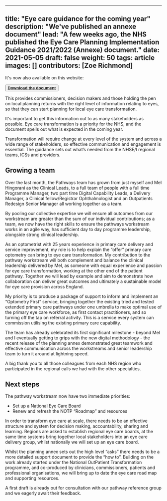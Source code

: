 
---
title: "Eye care guidance for the coming year"
description: "We've published an annexe document"
lead: "A few weeks ago, the NHS published the Eye Care Planning Implementation Guidance 2021/2022 (Annexe) document."
date: 2021-05-05
draft: false
weight: 50
tags: article
images: []
contributors: [Zoe Richmond]
---

It's now also available on this website:

<button>**[Download the document](/library/file/pathway-redesign/Eye-Care-Planning-Implementation-Guidance-2021-22-Summary-Annexe.pdf)**</button>

This provides commissioners, decision makers and those holding the pen on local planning returns with the right level of information relating to eyes, so that they can start planning for local eye care transformation. 

It's important to get this information out to as many stakeholders as possible. Eye care transformation is a priority for the NHS, and the document spells out what is expected in the coming year.

Transformation will require change at every level of the system and across a wide range of stakeholders, so effective communication and engagement is essential. The guidance sets out what’s needed from the NHSE/I regional teams, ICSs and providers. 

## Growing a team

Over the last month, the Pathways team has grown from just myself and Mel Hingorani as the Clinical Leads, to a full team of people with a full time Programme Manager, two part time Digital Capability Leads, a Delivery Manager, a Clinical fellow/Registrar Ophthalmologist and an Outpatients Redesign Senior Manager all working together as a team. 

By pooling our collective expertise we will ensure all outcomes from our workstream are  greater than the sum of our individual contributions; as a team, we now have the right skills to ensure the pathways workstream works in an agile way, has sufficient day to day programme leadership, alongside strong clinical leadership. 

As an optometrist with 25 years experience in primary care delivery and service improvement,  my role is to help explain the “offer” primary care optometry can bring to eye care transformation. My contribution to the pathway workstream will both complement and balance the clinical leadership delivered by Mel, as someone with equal experience and passion for eye care transformation, working at the other end of the patient pathway. Together we will lead by example and aim to demonstrate how collaboration can deliver great outcomes and ultimately a sustainable model for eye care provision across England.

My priority is to produce a package of support to inform and implement an “Optometry First” service, bringing together the existing tried and tested extended primary care pathways under one umbrella to make optimal use of the primary eye care workforce, as first contact practitioners, and so turning off the tap on referral activity. This is a service every system can commission utilising the existing primary care capability. 

The team has already celebrated its first significant milestone - beyond Mel and I eventually getting to grips with the new digital methodology - the recent release of the planning annex demonstrated great teamwork and effective communication across the workstreams and senior leadership team to turn it around at lightning speed.  

A big thank you to all those colleagues from each NHS region who participated in the regional calls we had with the other specialties.


## Next steps

The pathway workstream now have two immediate priorities:

* Set up a National Eye Care Board
* Renew and refresh the NOTP “Roadmap” and resources

In order to transform eye care at scale, there needs to be an effective structure and system for decision making, accountability, sharing and learning. Regions are asked to establish regional eye care boards, at the same time systems bring together local stakeholders into an eye care delivery group, whilst nationally we will set up an eye care board. 

Whilst the planning annex sets out the high level “asks” there needs to be a more detailed support document to provide the “how to”. Building on the work already started under the National OutPatient Transformation programme, and co-produced by clinicians, commissioners, patients and professional organisations, we will bring up to date the eye care road map and supporting resources.

A first draft is already out for consultation with our pathway reference group and we eagerly await their feedback. 
